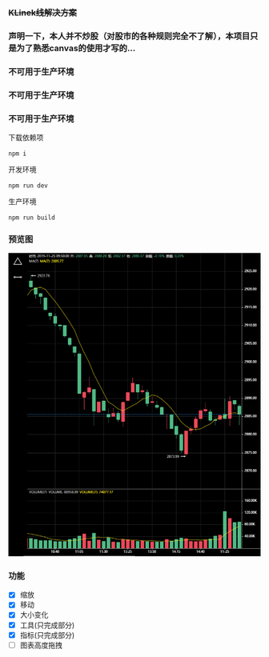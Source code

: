 ###  ~~KLinek线解决方案~~

### 声明一下，本人并不炒股（对股市的各种规则完全不了解），本项目只是为了熟悉canvas的使用才写的... 

### 不可用于生产环境
### 不可用于生产环境
### 不可用于生产环境

下载依赖项
```
npm i
```

开发环境
```
npm run dev
```


生产环境
```
npm run build
```


### 预览图

![my image](./img/main.png)  


### 功能
-   [x] 缩放
-   [x] 移动
-   [x] 大小变化
-   [x] 工具(只完成部分)
-   [x] 指标(只完成部分)
-   [ ] 图表高度拖拽
